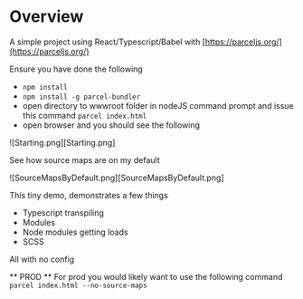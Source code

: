 # Overview

A simple project using React/Typescript/Babel with [https://parceljs.org/](https://parceljs.org/)


Ensure you have done the following 

- `npm install`
- `npm install -g parcel-bundler`
- open directory to wwwroot folder in nodeJS command prompt and issue this command `parcel index.html`
- open browser and you should see the following


![Starting.png][Starting.png]

See how source maps are on my default

![SourceMapsByDefault.png][SourceMapsByDefault.png]


This tiny demo, demonstrates a few things

- Typescript transpiling
- Modules
- Node modules getting loads
- SCSS

All with no config


** PROD **
For prod you would likely want to use the following command `parcel index.html --no-source-maps`

